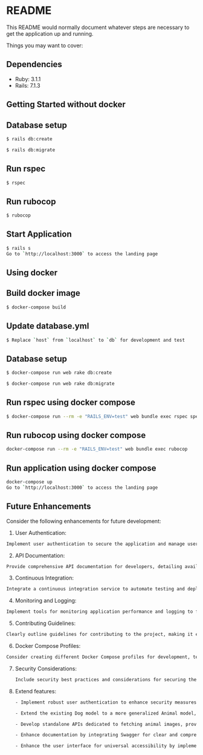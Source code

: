 # README

This README would normally document whatever steps are necessary to get the
application up and running.

Things you may want to cover:

## Dependencies
* Ruby: 3.1.1
* Rails: 7.1.3


## Getting Started without docker


## Database setup

  ```bash
  $ rails db:create
  ```

  ```bash
  $ rails db:migrate
  ```

## Run rspec

  ```bash
  $ rspec
  ```

## Run rubocop

  ```bash
  $ rubocop
  ```

## Start Application

  ```bash
  $ rails s
  Go to `http://localhost:3000` to access the landing page
  ```


## Using docker


## Build docker image

  ```bash
  $ docker-compose build
  ```

## Update database.yml

  ```bash
  $ Replace `host` from `localhost` to `db` for development and test
  ```


## Database setup

  ```bash
  $ docker-compose run web rake db:create
  ```

  ```bash
  $ docker-compose run web rake db:migrate
  ```

## Run rspec using docker compose

  ```bash
  $ docker-compose run --rm -e "RAILS_ENV=test" web bundle exec rspec spec
  ```

## Run rubocop using docker compose
  ```bash
  docker-compose run --rm -e "RAILS_ENV=test" web bundle exec rubocop
  ```
## Run application using docker compose
  ```bash
  docker-compose up
  Go to `http://localhost:3000` to access the landing page
  ```



## Future Enhancements
Consider the following enhancements for future development:

1. User Authentication:

  ```bash
  Implement user authentication to secure the application and manage user-specific functionalities.
  ```

2. API Documentation:

  ```bash
  Provide comprehensive API documentation for developers, detailing available endpoints, request/response formats, and authentication mechanisms.
  ```

3. Continuous Integration:
  
  ```bash
  Integrate a continuous integration service to automate testing and deployment workflows, ensuring code quality.
  ```

4. Monitoring and Logging:
  ```bash
  Implement tools for monitoring application performance and logging to facilitate debugging and issue resolution.
  ```

5. Contributing Guidelines:
  ```bash
  Clearly outline guidelines for contributing to the project, making it easier for external contributors to understand the development process.
  ```

6. Docker Compose Profiles:
  ```bash
  Consider creating different Docker Compose profiles for development, testing, and production environments, each with tailored configurations.
  ```

7. Security Considerations:
   ```bash
   Include security best practices and considerations for securing the application and its dependencies.
   ```

8. Extend features:
   ```bash
   - Implement robust user authentication to enhance security measures.

   - Extend the existing Dog model to a more generalized Animal model, implementing Single Table Inheritance (STI). This allows for scalability, accommodating additional animal categories such as cats, tigers, and more.
   
   - Develop standalone APIs dedicated to fetching animal images, providing a seamless experience for users and external applications.

   - Enhance documentation by integrating Swagger for clear and comprehensive documentation of the APIs, making it easier for developers to understand, test, and integrate with the system.

   - Enhance the user interface for universal accessibility by implementing responsive design, ensuring optimal performance on all devices and operating systems.
   ```